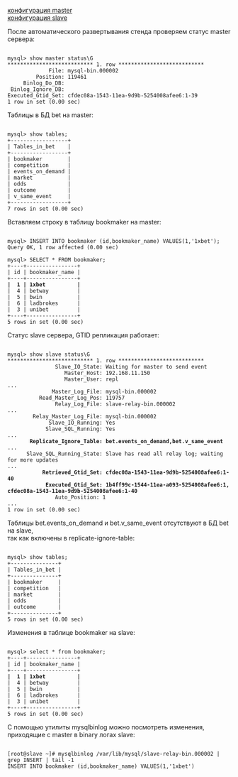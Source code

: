
[конфигурация master](provisioning/master/my.cnf.d)  
[конфигурация slave](provisioning/slave/my.cnf.d)

После автоматического развертывания стенда проверяем статус master сервера:
<pre><code>
mysql> show master status\G
*************************** 1. row ***************************
             File: mysql-bin.000002
         Position: 119461
     Binlog_Do_DB: 
 Binlog_Ignore_DB: 
Executed_Gtid_Set: cfdec08a-1543-11ea-9d9b-5254008afee6:1-39
1 row in set (0.00 sec)
</code></pre>

Таблицы в БД bet на master:
<pre><code>
mysql> show tables;
+------------------+
| Tables_in_bet    |
+------------------+
| bookmaker        |
| competition      |
| events_on_demand |
| market           |
| odds             |
| outcome          |
| v_same_event     |
+------------------+
7 rows in set (0.00 sec)
</code></pre>

Вставляем строку в таблицу bookmaker на master:
<pre><code>
mysql> INSERT INTO bookmaker (id,bookmaker_name) VALUES(1,'1xbet');
Query OK, 1 row affected (0.00 sec)

mysql> SELECT * FROM bookmaker;
+----+----------------+
| id | bookmaker_name |
+----+----------------+
<b>|  1 | 1xbet          |</b>
|  4 | betway         |
|  5 | bwin           |
|  6 | ladbrokes      |
|  3 | unibet         |
+----+----------------+
5 rows in set (0.00 sec)
</code></pre>


Статус slave сервера, GTID репликация работает:
<pre><code>
mysql> show slave status\G
*************************** 1. row ***************************
               Slave_IO_State: Waiting for master to send event
                  Master_Host: 192.168.11.150
                  Master_User: repl
...
              Master_Log_File: mysql-bin.000002
          Read_Master_Log_Pos: 119757
               Relay_Log_File: slave-relay-bin.000002
...
        Relay_Master_Log_File: mysql-bin.000002
             Slave_IO_Running: Yes
            Slave_SQL_Running: Yes
...
<b>       Replicate_Ignore_Table: bet.events_on_demand,bet.v_same_event</b>
...
      Slave_SQL_Running_State: Slave has read all relay log; waiting for more updates
...
<b>           Retrieved_Gtid_Set: cfdec08a-1543-11ea-9d9b-5254008afee6:1-40</b>
<b>            Executed_Gtid_Set: 1b4ff99c-1544-11ea-a093-5254008afee6:1,</b>
<b>cfdec08a-1543-11ea-9d9b-5254008afee6:1-40</b>
               Auto_Position: 1
...
1 row in set (0.00 sec)
</code></pre>

Таблицы bet.events_on_demand и bet.v_same_event отсутствуют в БД bet на slave,  
 так как включены в replicate-ignore-table:
<pre><code>
mysql> show tables;
+---------------+
| Tables_in_bet |
+---------------+
| bookmaker     |
| competition   |
| market        |
| odds          |
| outcome       |
+---------------+
5 rows in set (0.00 sec)
</code></pre>

Изменения в таблице bookmaker на slave:
<pre><code>
mysql> select * from bookmaker;
+----+----------------+
| id | bookmaker_name |
+----+----------------+
<b>|  1 | 1xbet          |</b>
|  4 | betway         |
|  5 | bwin           |
|  6 | ladbrokes      |
|  3 | unibet         |
+----+----------------+
5 rows in set (0.00 sec)
</code></pre>

С помощью утилиты mysqlbinlog можно посмотреть изменения, приходящие с master в binary логах slave:
<pre><code>
[root@slave ~]# mysqlbinlog /var/lib/mysql/slave-relay-bin.000002 | grep INSERT | tail -1
INSERT INTO bookmaker (id,bookmaker_name) VALUES(1,'1xbet')
</code></pre>
